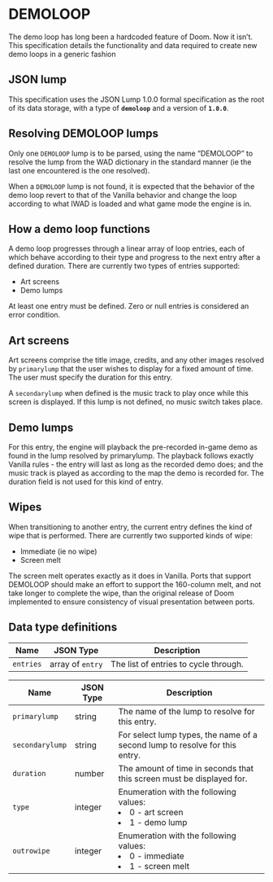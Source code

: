 # DEMOLOOP

The demo loop has long been a hardcoded feature of Doom. Now it isn’t. This specification details the functionality and data required to create new demo loops in a generic fashion

## JSON lump

This specification uses the JSON Lump 1.0.0 formal specification as the root of its data storage, with a type of **`demoloop`** and a version of **`1.0.0`**.

## Resolving DEMOLOOP lumps

Only one `DEMOLOOP` lump is to be parsed, using the name “DEMOLOOP” to resolve the lump from the WAD dictionary in the standard manner (ie the last one encountered is the one resolved).

When a `DEMOLOOP` lump is not found, it is expected that the behavior of the demo loop revert to that of the Vanilla behavior and change the loop according to what IWAD is loaded and what game mode the engine is in.

## How a demo loop functions

A demo loop progresses through a linear array of loop entries, each of which behave according to their type and progress to the next entry after a defined duration. There are currently two types of entries supported:

* Art screens
* Demo lumps

At least one entry must be defined. Zero or null entries is considered an error condition.

## Art screens

Art screens comprise the title image, credits, and any other images resolved by `primarylump` that the user wishes to display for a fixed amount of time. The user must specify the duration for this entry.

A `secondarylump` when defined is the music track to play once while this screen is displayed. If this lump is not defined, no music switch takes place.

## Demo lumps

For this entry, the engine will playback the pre-recorded in-game demo as found in the lump resolved by primarylump. The playback follows exactly Vanilla rules - the entry will last as long as the recorded demo does; and the music track is played as according to the map the demo is recorded for.
The duration field is not used for this kind of entry.

## Wipes

When transitioning to another entry, the current entry defines the kind of wipe that is performed. There are currently two supported kinds of wipe:

* Immediate (ie no wipe)
* Screen melt

The screen melt operates exactly as it does in Vanilla. Ports that support DEMOLOOP should make an effort to support the 160-column melt, and not take longer to complete the wipe, than the original release of Doom implemented to ensure consistency of visual presentation between ports.

## Data type definitions

| Name      | JSON Type        | Description |
|-----------|------------------|-------------|
| `entries` | array of `entry` | The list of entries to cycle through. |

| Name            | JSON Type | Description |
|-----------------|-----------|-------------|
| `primarylump`   | string    | The name of the lump to resolve for this entry. |
| `secondarylump` | string    | For select lump types, the name of a second lump to resolve for this entry. |
| `duration`      | number    | The amount of time in seconds that this screen must be displayed for. |
| `type`          | integer   | Enumeration with the following values: <br> <li> 0 - art screen <br> <li> 1 - demo lump |
| `outrowipe`     | integer   | Enumeration with the following values: <br> <li> 0 - immediate <br> <li> 1 - screen melt |
